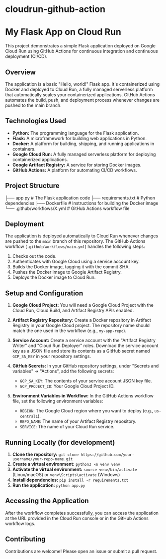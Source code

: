 # cloudrun-github-action

# My Flask App on Cloud Run

This project demonstrates a simple Flask application deployed on Google Cloud Run using GitHub Actions for continuous integration and continuous deployment (CI/CD).

## Overview

The application is a basic "Hello, world!" Flask app.  It's containerized using Docker and deployed to Cloud Run, a fully managed serverless platform that automatically scales your containerized applications.  GitHub Actions automates the build, push, and deployment process whenever changes are pushed to the main branch.

## Technologies Used

*   **Python:** The programming language for the Flask application.
*   **Flask:** A microframework for building web applications in Python.
*   **Docker:** A platform for building, shipping, and running applications in containers.
*   **Google Cloud Run:** A fully managed serverless platform for deploying containerized applications.
*   **Google Artifact Registry:** A service for storing Docker images.
*   **GitHub Actions:** A platform for automating CI/CD workflows.

## Project Structure
├── app.py          # The Flask application code
├── requirements.txt # Python dependencies
├── Dockerfile      # Instructions for building the Docker image
└── .github/workflows/X.yml # GitHub Actions workflow file

## Deployment

The application is deployed automatically to Cloud Run whenever changes are pushed to the `main` branch of this repository. The GitHub Actions workflow (`.github/workflows/main.yml`) handles the following steps:

1.  Checks out the code.
2.  Authenticates with Google Cloud using a service account key.
3.  Builds the Docker image, tagging it with the commit SHA.
4.  Pushes the Docker image to Google Artifact Registry.
5.  Deploys the Docker image to Cloud Run.

## Setup and Configuration

1.  **Google Cloud Project:** You will need a Google Cloud Project with the Cloud Run, Cloud Build, and Artifact Registry APIs enabled.

2.  **Artifact Registry Repository:** Create a Docker repository in Artifact Registry in your Google Cloud project. The repository name should match the one used in the workflow (e.g., `my-app-repo`).

3.  **Service Account:** Create a service account with the "Artifact Registry Writer" and "Cloud Run Deployer" roles. Download the service account key as a JSON file and store its contents as a GitHub secret named `GCP_SA_KEY` in your repository settings.

4.  **GitHub Secrets:** In your GitHub repository settings, under "Secrets and variables" -> "Actions", add the following secrets:
    *   `GCP_SA_KEY`: The contents of your service account JSON key file.
    *   `GCP_PROJECT_ID`: Your Google Cloud Project ID.

5.  **Environment Variables in Workflow:** In the GitHub Actions workflow file, set the following environment variables:
    *   `REGION`: The Google Cloud region where you want to deploy (e.g., `us-central1`).
    *   `REPO_NAME`: The name of your Artifact Registry repository.
    *   `SERVICE`: The name of your Cloud Run service.

## Running Locally (for development)

1.  **Clone the repository:** `git clone https://github.com/your-username/your-repo-name.git`
2.  **Create a virtual environment:** `python3 -m venv venv`
3.  **Activate the virtual environment:** `source venv/bin/activate` (Linux/macOS) or `venv\Scripts\activate` (Windows)
4.  **Install dependencies:** `pip install -r requirements.txt`
5.  **Run the application:** `python app.py`

## Accessing the Application

After the workflow completes successfully, you can access the application at the URL provided in the Cloud Run console or in the GitHub Actions workflow logs. 

## Contributing

Contributions are welcome!  Please open an issue or submit a pull request.
